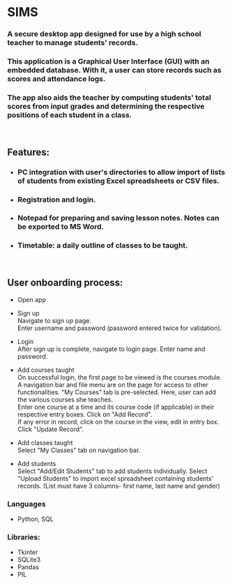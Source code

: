 # SIMS

### A secure desktop app designed for use by a high school teacher to manage students' records.

### This application is a Graphical User Interface (GUI) with an embedded database. With it, a user can store records such as scores and attendance logs.
### The app also aids the teacher by computing students' total scores from input grades and determining the respective positions of each student in a class.
<br>

## Features:
* ### PC integration with user's directories to allow import of lists of students from existing Excel spreadsheets or CSV files.
* ### Registration and login.
* ### Notepad for preparing and saving lesson notes. Notes can be exported to MS Word.
* ### Timetable: a daily outline of classes to be taught. 
<br>

## User onboarding process:
* Open app
* Sign up  
Navigate to sign up page.  
Enter username and password (password entered twice for validation).  


* Login  
After sign up is complete, navigate to login page.
Enter name and password.

* Add courses taught  
On successful login, the first page to be viewed is the courses module.  
A navigation bar and file menu are on the page for access to other functionalities.
"My Courses" tab is pre-selected.
Here, user can add the various courses she teaches.  
Enter one course at a time and its course code (if applicable) in their respective entry boxes. Click on "Add Record".  
If any error in record, click on the course in the view, edit in entry box. Click "Update Record".

* Add classes taught  
Select "My Classes" tab on navigation bar.  

* Add students  
Select "Add/Edit Students" tab to add students individually. 
Select "Upload Students" to import excel spreadsheet containing students' records. (List must have 3 columns- first name, last name and gender)
 
### Languages
* Python, SQL

### Libraries:
* Tkinter
* SQLite3
* Pandas
* PIL

  
